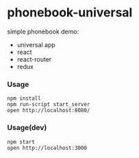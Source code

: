 phonebook-universal
=====================

simple phonebook demo:
 - universal app
 - react
 - react-router
 - redux

### Usage
```
npm install
npm run-script start_server
open http://localhost:8080/
```

### Usage(dev)
```
npm start
open http://localhost:3000
```